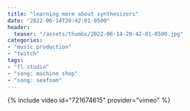 ```yaml
---
title: "learning more about synthesizers"
date: "2022-06-14T20:42:01-0500"
header:
  teaser: "/assets/thumbs/2022-06-14-20-42-01-0500.jpg"
categories:
- "music production"
- "twitch"
tags:
- "fl studio"
- "song: machine shop"
- "song: seafoam"
---
```

{% include video id="721674615" provider="vimeo" %}

